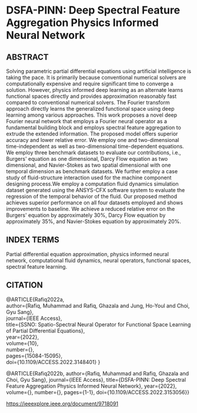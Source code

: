 # DSFA-PINN: Deep Spectral Feature Aggregation Physics Informed Neural Network
## ABSTRACT 
Solving parametric partial differential equations using artificial intelligence is taking the pace. It is primarily because conventional numerical solvers are computationally expensive and require significant time to converge a solution. However, physics informed deep learning as an alternate learns functional spaces directly and provides approximation reasonably fast compared to conventional numerical solvers. The Fourier transform approach directly learns the generalized functional space using deep learning among various approaches. This work proposes a novel deep Fourier neural network that employs a Fourier neural operator as a fundamental building block and employs spectral feature aggregation to extrude the extended information. The proposed model offers superior accuracy and lower relative error. We employ one and two-dimensional time-independent as well as two-dimensional time-dependent equations. We employ three benchmark datasets to evaluate our contributions, i.e., Burgers' equation as one dimensional, Darcy Flow equation as two dimensional, and Navier-Stokes as two spatial dimensional with one temporal dimension as benchmark datasets. We further employ a case study of fluid-structure interaction used for the machine component designing process.We employ a computation fluid dynamics simulation dataset generated using the ANSYS-CFX software system to evaluate the regression of the temporal behavior of the fluid. Our proposed method achieves superior performance on all four datasets employed and shows improvements to baseline. We achieve a reduced relative error on the Burgers' equation by approximately 30%, Darcy Flow equation by approximately 35%, and Navier-Stokes equation by approximately 20%.
## INDEX TERMS 
Partial differential equation approximation, physics informed neural network, computational fluid dynamics, neural operators, functional spaces, spectral feature learning.

## CITATION 
@ARTICLE{Rafiq2022a,  
  author={Rafiq, Muhammad and Rafiq, Ghazala and Jung, Ho-Youl and Choi, Gyu Sang},  
  journal={IEEE Access},   
  title={SSNO: Spatio-Spectral Neural Operator for Functional Space Learning of Partial Differential Equations},   
  year={2022},  
  volume={10},  
  number={},  
  pages={15084-15095},  
  doi={10.1109/ACCESS.2022.3148401}
  }
  
@ARTICLE{Rafiq2022b,
  author={Rafiq, Muhammad and Rafiq, Ghazala and Choi, Gyu Sang},
  journal={IEEE Access}, 
  title={DSFA-PINN: Deep Spectral Feature Aggregation Physics Informed Neural Network}, 
  year={2022},
  volume={},
  number={},
  pages={1-1},
  doi={10.1109/ACCESS.2022.3153056}}

https://ieeexplore.ieee.org/document/9718091
